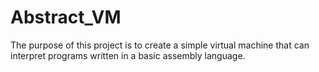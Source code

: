# Abstract_VM
The purpose of this project is to create a simple virtual machine that can interpret programs written in a basic assembly language.
